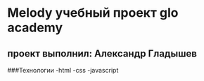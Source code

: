 # Melody учебный проект glo academy
## проект выполнил: Александр Гладышев

###Технологии
-html
-css
-javascript
